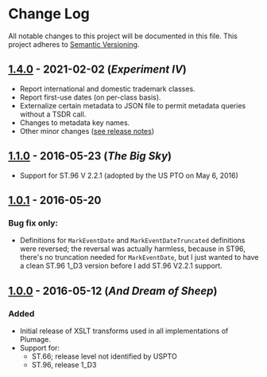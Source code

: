 # Change Log
All notable changes to this project will be documented in this file.
This project adheres to [Semantic Versioning](http://semver.org/).

## [1.4.0](https://github.com/codingatty/Plumage/releases/tag/V1.4.0) - 2021-02-02 (*Experiment IV*)
- Report international and domestic trademark classes.
- Report first-use dates (on per-class basis).
- Externalize certain metadata to JSON file to permit metadata queries without a TSDR call.
- Changes to metadata key names.
- Other minor changes ([see release notes](https://github.com/codingatty/Plumage/releases/tag/V1.4.0))

## [1.1.0](https://github.com/codingatty/Plumage/releases/tag/V1.1.0) - 2016-05-23 (*The Big Sky*)
- Support for ST.96 V 2.2.1 (adopted by the US PTO on May 6, 2016)

## [1.0.1](https://github.com/codingatty/Plumage/releases/tag/V1.0.1) - 2016-05-20 
### Bug fix only:
- Definitions for ``MarkEventDate`` and ``MarkEventDateTruncated`` definitions were reversed; the reversal was actually harmless, because in ST96, there's no truncation needed for ``MarkEventDate``, but I just wanted to have a clean ST.96&nbsp;1_D3 version before I add ST.96 V2.2.1 support.

## [1.0.0](https://github.com/codingatty/Plumage/releases/tag/V1.0.0) - 2016-05-12 (*And Dream of Sheep*)
### Added
- Initial release of XSLT transforms used in all implementations of Plumage.
- Support for:
  - ST.66; release level not identified by USPTO
  - ST.96, release 1_D3 
